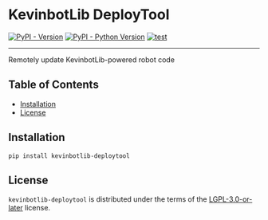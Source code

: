 # KevinbotLib DeployTool

[![PyPI - Version](https://img.shields.io/pypi/v/kevinbotlib-deploytool.svg)](https://pypi.org/project/kevinbotlib-deploytool)
[![PyPI - Python Version](https://img.shields.io/pypi/pyversions/kevinbotlib-deploytool.svg)](https://pypi.org/project/kevinbotlib-deploytool)
[![test](https://github.com/meowmeowahr/kevinbotlib-deploytool/actions/workflows/test.yml/badge.svg)](https://github.com/meowmeowahr/kevinbotlib-deploytool/actions/workflows/test.yml)

-----

Remotely update KevinbotLib-powered robot code

## Table of Contents

- [Installation](#installation)
- [License](#license)

## Installation

```console
pip install kevinbotlib-deploytool
```

## License

`kevinbotlib-deploytool` is distributed under the terms of the [LGPL-3.0-or-later](https://spdx.org/licenses/LGPL-3.0-or-later.html) license.
